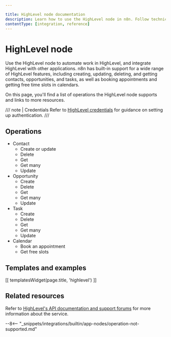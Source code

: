 ```yaml
---

title: HighLevel node documentation
description: Learn how to use the HighLevel node in n8n. Follow technical documentation to integrate HighLevel node into your workflows.
contentType: [integration, reference]
---
```


# HighLevel node

Use the HighLevel node to automate work in HighLevel, and integrate HighLevel with other applications. n8n has built-in support for a wide range of HighLevel features, including creating, updating, deleting, and getting contacts, opportunities, and tasks, as well as booking appointments and getting free time slots in calendars. 

On this page, you'll find a list of operations the HighLevel node supports and links to more resources.

/// note | Credentials
Refer to [HighLevel credentials](/integrations/builtin/credentials/highlevel.md) for guidance on setting up authentication. 
///

## Operations

* Contact
	* Create or update
	* Delete
	* Get
	* Get many
	* Update
* Opportunity
	* Create
	* Delete
	* Get
	* Get many
	* Update
* Task
	* Create
	* Delete
	* Get
	* Get many
	* Update
* Calendar
	* Book an appointment
	* Get free slots

## Templates and examples

<!-- see https://www.notion.so/n8n/Pull-in-templates-for-the-integrations-pages-37c716837b804d30a33b47475f6e3780 -->
[[ templatesWidget(page.title, 'highlevel') ]]

## Related resources

Refer to [HighLevel's API documentation and support forums](https://help.gohighlevel.com/support/solutions/articles/48001060529-highlevel-api) for more information about the service.

--8<-- "_snippets/integrations/builtin/app-nodes/operation-not-supported.md"
